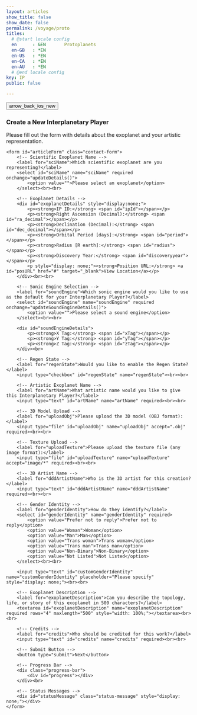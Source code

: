 ```yaml
---
layout: articles
show_title: false
show_date: false
permalink: /voyage/proto
titles:
  # @start locale config
  en      : &EN       Protoplanets
  en-GB   : *EN
  en-US   : *EN
  en-CA   : *EN
  en-AU   : *EN
  # @end locale config
key: IP
public: false

---
```


<div class="form-container">
    <div class="button-container">
        <div class="back-button-container">
            <a href="/voyage" title="Back to Voyage">
                <button id="backButton" class="btn button--outline-primary button--circle">
                    <span class="material-symbols-outlined">arrow_back_ios_new</span>
                </button>
            </a>
        </div>
         </div>
    <h3>Create a New Interplanetary Player</h3>
    <p>Please fill out the form with details about the exoplanet and your artistic representation.</p>

    <form id="articleForm" class="contact-form">
        <!-- Scientific Exoplanet Name -->
        <label for="sciName">Which scientific exoplanet are you representing?</label>
        <select id="sciName" name="sciName" required onchange="updateDetails()">
            <option value="">Please select an exoplanet</option>
        </select><br><br>

        <!-- Exoplanet Details -->
        <div id="exoplanetDetails" style="display:none;">
            <p><strong>IP ID:</strong> <span id="ipId"></span></p> 
            <p><strong>Right Ascension (Decimal):</strong> <span id="ra_decimal"></span></p>
            <p><strong>Declination (Decimal):</strong> <span id="dec_decimal"></span></p>
            <p><strong>Orbital Period [days]:</strong> <span id="period"></span></p>
            <p><strong>Radius [R earth]:</strong> <span id="radius"></span></p>
            <p><strong>Discovery Year:</strong> <span id="discoveryyear"></span></p>
            <p style="display: none;"><strong>Position URL:</strong> <a id="posURL" href="#" target="_blank">View Location</a></p>
        </div><br><br>

        <!-- Sonic Engine Selection -->
        <label for="soundEngine">Which sonic engine would you like to use as the default for your Interplanetary Player?</label>
        <select id="soundEngine" name="soundEngine" required onchange="updateSoundEngineDetails()">
            <option value="">Please select a sound engine</option>
        </select><br><br>

        <div id="soundEngineDetails">
            <p><strong>X Tag:</strong> <span id="xTag"></span></p>
            <p><strong>Y Tag:</strong> <span id="yTag"></span></p>
            <p><strong>Z Tag:</strong> <span id="zTag"></span></p>
        </div><br>

        <!-- Regen State -->
        <label for="regenState">Would you like to enable the Regen State?</label>
        <input type="checkbox" id="regenState" name="regenState"><br><br>

        <!-- Artistic Exoplanet Name -->
        <label for="artName">What artistic name would you like to give this Interplanetary Player?</label>
        <input type="text" id="artName" name="artName" required><br><br>

        <!-- 3D Model Upload -->
        <label for="uploadObj">Please upload the 3D model (OBJ format):</label>
        <input type="file" id="uploadObj" name="uploadObj" accept=".obj" required><br><br>

        <!-- Texture Upload -->
        <label for="uploadTexture">Please upload the texture file (any image format):</label>
        <input type="file" id="uploadTexture" name="uploadTexture" accept="image/*" required><br><br>

        <!-- 3D Artist Name -->
        <label for="dddArtistName">Who is the 3D artist for this creation?</label>
        <input type="text" id="dddArtistName" name="dddArtistName" required><br><br>

        <!-- Gender Identity -->
        <label for="genderIdentity">How do they identify?</label>
        <select id="genderIdentity" name="genderIdentity" required>
            <option value="Prefer not to reply">Prefer not to reply</option>
            <option value="Woman">Woman</option>
            <option value="Man">Man</option>
            <option value="Trans woman">Trans woman</option>
            <option value="Trans man">Trans man</option>
            <option value="Non-Binary">Non-Binary</option>
            <option value="Not Listed">Not Listed</option>
        </select><br><br>

        <input type="text" id="customGenderIdentity" name="customGenderIdentity" placeholder="Please specify" style="display: none;"><br><br>

        <!-- Exoplanet Description -->
        <label for="exoplanetDescription">Can you describe the topology, life, or story of this exoplanet in 500 characters?</label>
        <textarea id="exoplanetDescription" name="exoplanetDescription" required rows="4" maxlength="500" style="width: 100%;"></textarea><br><br>

        <!-- Credits -->
        <label for="credits">Who should be credited for this work?</label>
        <input type="text" id="credits" name="credits" required><br><br>

        <!-- Submit Button -->
        <button type="submit">Next</button>

        <!-- Progress Bar -->
        <div class="progress-bar">
            <div id="progress"></div>
        </div><br>

        <!-- Status Messages -->
        <div id="statusMessage" class="status-message" style="display: none;"></div>
    </form>
</div>

<script>

    let exoplanetData = {};

document.addEventListener('DOMContentLoaded', function() {
    // Fetch exoplanet data
    fetch('http://media.maar.world:3001/api/fetchExoplanetData')
        .then(response => response.json())
        .then(data => {
            console.log('Exoplanet data:', data);

            exoplanetData = data[0]; // Access the correct object inside the array
            populateExoplanetDropdown();
        })
        .catch(error => console.error('Error loading or parsing the exoplanet data:', error));

    // Fetch sound engine data
    fetch('http://media.maar.world:3001/api/fetchSonicEngineData')
        .then(response => response.json())
        .then(data => {
            console.log('Sonic Engine data:', data);

            soundEngineData = data[0]; // Adjust based on actual API response structure
            populateSoundEngineDropdown();
        })
        .catch(error => console.error('Error loading or parsing the sound engine data:', error));

    setupFormListeners();
    loadFormData();
});

function populateExoplanetDropdown() {
    const selectElement = document.getElementById('sciName');
    selectElement.innerHTML = '<option value="">Please select an exoplanet</option>';

    // Iterate over the keys in exoplanetData
    Object.keys(exoplanetData).forEach(ipId => {
        const exoplanet = exoplanetData[ipId];

        // Only add to the dropdown if artName is null or "null" (string)
        if (!exoplanet.artName || exoplanet.artName === 'null') {
            const option = document.createElement('option');
            option.value = ipId; // Set ipId as the value for the option
            option.textContent = `${ipId}: ${exoplanet.sciName}`; // Display ipId and sciName

            // Append the option to the select element
            selectElement.appendChild(option);
        }
    });
}
function populateSoundEngineDropdown() {
    const selectElement = document.getElementById('soundEngine');
    selectElement.innerHTML = '<option value="">Please select a sound engine</option>';

    Object.keys(soundEngineData).forEach(engineKey => {
        if (engineKey !== '_id') { // Ensure '_id' is not a key to skip
            const option = document.createElement('option');
            option.value = engineKey;
            option.textContent = engineKey; // Ensure this is what you want to display
            selectElement.appendChild(option);
        }
    });
}

function setupFormListeners() {
    const formElements = document.querySelectorAll('#articleForm input, #articleForm select, #articleForm textarea');
    formElements.forEach(element => {
        element.addEventListener('input', saveFormData);
    });

    document.getElementById('genderIdentity').addEventListener('change', function() {
        const customInput = document.getElementById('customGenderIdentity');
        customInput.style.display = this.value === 'Not Listed' ? 'inline-block' : 'none';
    });

    document.getElementById('articleForm').addEventListener('submit', function(event) {
        event.preventDefault();
        submitForm();
    });

    document.getElementById('sciName').addEventListener('change', updateDetails);
    document.getElementById('soundEngine').addEventListener('change', updateSoundEngineDetails);
}

function updateDetails() {
    const selectedIpId = document.getElementById('sciName').value;
    const detailsDiv = document.getElementById('exoplanetDetails');

    const exoplanet = exoplanetData[selectedIpId]; // Access exoplanet by ipId

    if (!selectedIpId || !exoplanet) {
        detailsDiv.style.display = 'none';
    } else {
        // Populate the details section with exoplanet data
        document.getElementById('ipId').textContent = selectedIpId;
        document.getElementById('ra_decimal').textContent = exoplanet.ra_decimal || 'N/A';
        document.getElementById('dec_decimal').textContent = exoplanet.dec_decimal || 'N/A';
        document.getElementById('period').textContent = exoplanet.period || 'N/A';
        document.getElementById('radius').textContent = exoplanet.radius || 'N/A';
        document.getElementById('discoveryyear').textContent = exoplanet.discoveryyear || 'N/A';
        detailsDiv.style.display = 'block';
    }
}

function updateSoundEngineDetails() {
    const selectedEngine = document.getElementById('soundEngine').value;

    if (selectedEngine === "") {
        document.getElementById('xTag').textContent = 'N/A';
        document.getElementById('yTag').textContent = 'N/A';
        document.getElementById('zTag').textContent = 'N/A';
    } else {
        const soundEngine = soundEngineData[selectedEngine];
        if (soundEngine) {
            document.getElementById('xTag').textContent = soundEngine.xTag || 'N/A';
            document.getElementById('yTag').textContent = soundEngine.yTag || 'N/A';
            document.getElementById('zTag').textContent = soundEngine.zTag || 'N/A';
        } else {
            document.getElementById('xTag').textContent = 'N/A';
            document.getElementById('yTag').textContent = 'N/A';
            document.getElementById('zTag').textContent = 'N/A';
        }
    }
}

function saveFormData() {
    const formData = {
        sciName: document.getElementById('sciName').value,
        soundEngine: document.getElementById('soundEngine').value,
        regenState: document.getElementById('regenState').checked,
        artName: document.getElementById('artName').value,
        dddArtistName: document.getElementById('dddArtistName').value,
        genderIdentity: document.getElementById('genderIdentity').value,
        customGenderIdentity: document.getElementById('customGenderIdentity').value,
        exoplanetDescription: document.getElementById('exoplanetDescription').value,
        credits: document.getElementById('credits').value
    };
    localStorage.setItem('protoFormData', JSON.stringify(formData));
}

function loadFormData() {
    const savedData = JSON.parse(localStorage.getItem('protoFormData'));
    if (savedData) {
        document.getElementById('sciName').value = savedData.sciName;
        document.getElementById('soundEngine').value = savedData.soundEngine;
        document.getElementById('regenState').checked = savedData.regenState;
        document.getElementById('artName').value = savedData.artName;
        document.getElementById('dddArtistName').value = savedData.dddArtistName;
        document.getElementById('genderIdentity').value = savedData.genderIdentity;
        document.getElementById('customGenderIdentity').value = savedData.customGenderIdentity;
        document.getElementById('exoplanetDescription').value = savedData.exoplanetDescription;
        document.getElementById('credits').value = savedData.credits;

        // Show custom gender identity field if "Not Listed" was selected
        if (savedData.genderIdentity === 'Not Listed') {
            document.getElementById('customGenderIdentity').style.display = 'inline-block';
        }
    }
}
function submitForm() {
    // Validate required fields
    const requiredFields = ['artName', 'sciName', 'exoplanetDescription', 'credits', 'soundEngine', 'dddArtistName'];
    for (let field of requiredFields) {
        const element = document.getElementById(field);
        if (!element.value) {
            alert(`Please fill out the ${field} field.`);
            return;
        }
    }

    // Ensure ipId is correctly filled before submission
    const ipId = document.getElementById('ipId').textContent;
    if (ipId === 'N/A' || !ipId) {
        alert('Invalid IP ID. Please ensure you have selected a valid exoplanet.');
        return;
    }

    // Disable the form to prevent further editing
    document.getElementById('articleForm').querySelectorAll('input, select, textarea, button').forEach(element => {
        element.disabled = true;
    });

    // Show the progress bar
    const progressBar = document.getElementById('progress');
    const statusMessage = document.getElementById('statusMessage');
    progressBar.style.width = '0%';
    statusMessage.style.display = 'none';
    statusMessage.classList.remove('error');

    // Upload files first
    const fileFormData = new FormData();
    fileFormData.append('ipId', ipId);
    fileFormData.append('uploadObj', document.getElementById('uploadObj').files[0]);
    fileFormData.append('uploadTexture', document.getElementById('uploadTexture').files[0]);
        // Fetch the userId from localStorage
    const userId = localStorage.getItem('userId');


    fetch('http://media.maar.world:3001/api/uploadModelFiles', {
        method: 'POST',
        body: fileFormData
    })
    .then(response => response.json())
    .then(fileData => {
        console.log('Files uploaded successfully:', fileData);

        // Now submit the rest of the form data
        const configData = {
            ownerId: userId,
            privacy: "private",
            ipId,
            artName: document.getElementById('artName').value,
            sciName: document.getElementById('sciName').selectedOptions[0].textContent.split(': ')[1], // Extract sciName
            ra_decimal: parseFloat(document.getElementById('ra_decimal').textContent),
            dec_decimal: parseFloat(document.getElementById('dec_decimal').textContent),
            period: parseFloat(document.getElementById('period').textContent),
            radius: parseFloat(document.getElementById('radius').textContent),
            discoveryyear: parseInt(document.getElementById('discoveryyear').textContent, 10),
            description: document.getElementById('exoplanetDescription').value,
            credits: document.getElementById('credits').value,
            soundEngine: document.getElementById('soundEngine').value,
            sonification: {
                regenState: document.getElementById('regenState').checked,
                regen1: 'data/sonification_1.min.json',  
                regen2: 'data/sonification_2.min.json',  
                regen3: 'data/sonification_3.min.json',  
                regen4: 'data/sonification_4.min.json',  
                regen5: 'data/sonification_5.min.json',  
                regen6: 'data/sonification_6.min.json',  
                regen7: 'data/sonification_7.min.json'   
            },
            ddd: {
                dddArtistName: document.getElementById('dddArtistName').value,
                textureURL: fileData.uploadTextureURL,
                objURL: fileData.uploadObjURL
            }
        };

        console.log('JSON data being sent:', JSON.stringify(configData));

        // Simulate a progress bar fill-up
        let progress = 0;
        const progressInterval = setInterval(() => {
            progress += 10;
            progressBar.style.width = progress + '%';
            if (progress >= 100) clearInterval(progressInterval);
        }, 100);

        // Use the correct endpoint to submit the configuration
        fetch('http://media.maar.world:3001/api/configIntPlayer', {
            method: 'POST',
            headers: {
                'Content-Type': 'application/json'
            },
            body: JSON.stringify(configData)
        })
        .then(response => {
            clearInterval(progressInterval); // Ensure the progress bar is full
            progressBar.style.width = '100%';
            if (!response.ok) {
                throw new Error('Failed to submit configuration');
            }
            return response.json();
        })
        .then(data => {
            console.log('Configuration submitted:', data);
            updateExoplanetArtName(configData.ipId, configData.artName);
        })
        .catch(error => {
            console.error('Failed to submit configuration:', error);
            statusMessage.textContent = 'Failed to submit configuration. Please try again.';
            statusMessage.classList.add('error');
            statusMessage.style.display = 'block';
            enableForm();
        });
    })
    .catch(error => {
        console.error('Failed to upload files:', error);
        statusMessage.textContent = 'Failed to upload files. Please try again.';
        statusMessage.classList.add('error');
        statusMessage.style.display = 'block';
        enableForm();
    });

    // Clear localStorage upon successful submission
    localStorage.removeItem('protoFormData');
}

// Function to update artistic name
function updateExoplanetArtName(ipId, artName) {
    console.log('Updating exoplanet artistic name for ipId:', ipId, 'artName:', artName);
    fetch('http://media.maar.world:3001/api/updateExoplanet', {
        method: 'POST',
        headers: {
            'Content-Type': 'application/json'
        },
        body: JSON.stringify({ ipId, artName })
    })
    .then(response => {
        if (!response.ok) {
            throw new Error('Failed to update artistic name');
        }
        return response.json();
    })
    .then(data => {
        if (data.artName) {
            console.log('Artistic name updated successfully:', data);
            const statusMessage = document.getElementById('statusMessage');
            statusMessage.textContent = 'Exoplanet artistic name updated successfully!';
            statusMessage.classList.remove('error');
            statusMessage.style.display = 'block';
        }
    })
    .catch(error => {
        console.error('Failed to update artistic name:', error);
        const statusMessage = document.getElementById('statusMessage');
        statusMessage.textContent = 'Failed to update exoplanet artistic name. Please try again.';
        statusMessage.classList.add('error');
        statusMessage.style.display = 'block';
        enableForm();
    });
}

// Function to enable the form again (used on error)
function enableForm() {
    document.getElementById('articleForm').querySelectorAll('input, select, textarea, button').forEach(element => {
        element.disabled = false;
    });

}


</script>
